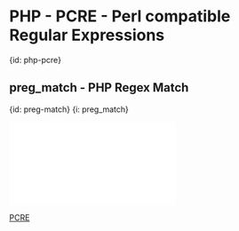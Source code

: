 # PHP - PCRE - Perl compatible Regular Expressions
{id: php-pcre}

## preg_match - PHP Regex Match
{id: preg-match}
{i: preg_match}

![](examples/regex/simple_match.php)

[PCRE](http://php.net/manual/en/book.pcre.php)




